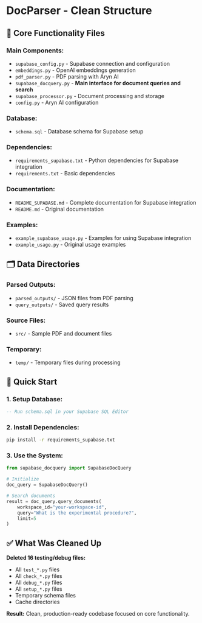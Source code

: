 # DocParser - Clean Structure

## 🎯 Core Functionality Files

### **Main Components:**
- `supabase_config.py` - Supabase connection and configuration
- `embeddings.py` - OpenAI embeddings generation
- `pdf_parser.py` - PDF parsing with Aryn AI
- `supabase_docquery.py` - **Main interface for document queries and search**
- `supabase_processor.py` - Document processing and storage
- `config.py` - Aryn AI configuration

### **Database:**
- `schema.sql` - Database schema for Supabase setup

### **Dependencies:**
- `requirements_supabase.txt` - Python dependencies for Supabase integration
- `requirements.txt` - Basic dependencies

### **Documentation:**
- `README_SUPABASE.md` - Complete documentation for Supabase integration
- `README.md` - Original documentation

### **Examples:**
- `example_supabase_usage.py` - Examples for using Supabase integration
- `example_usage.py` - Original usage examples

## 🗂️ Data Directories

### **Parsed Outputs:**
- `parsed_outputs/` - JSON files from PDF parsing
- `query_outputs/` - Saved query results

### **Source Files:**
- `src/` - Sample PDF and document files

### **Temporary:**
- `temp/` - Temporary files during processing

## 🚀 Quick Start

### **1. Setup Database:**
```sql
-- Run schema.sql in your Supabase SQL Editor
```

### **2. Install Dependencies:**
```bash
pip install -r requirements_supabase.txt
```

### **3. Use the System:**
```python
from supabase_docquery import SupabaseDocQuery

# Initialize
doc_query = SupabaseDocQuery()

# Search documents
result = doc_query.query_documents(
    workspace_id="your-workspace-id",
    query="What is the experimental procedure?",
    limit=5
)
```

## ✅ What Was Cleaned Up

**Deleted 16 testing/debug files:**
- All `test_*.py` files
- All `check_*.py` files  
- All `debug_*.py` files
- All `setup_*.py` files
- Temporary schema files
- Cache directories

**Result:** Clean, production-ready codebase focused on core functionality.
